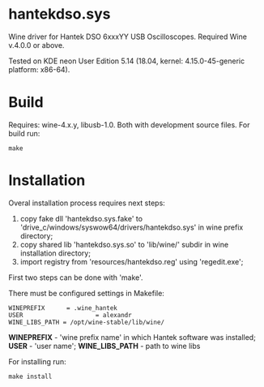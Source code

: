 # hantekdso.sys
Wine driver for Hantek DSO 6xxxYY USB Oscilloscopes.
Required Wine v.4.0.0 or above.

Tested on KDE neon User Edition 5.14 (18.04, kernel: 4.15.0-45-generic platform: x86-64).

# Build
Requires: wine-4.x.y, libusb-1.0. Both with development source files.
For build run:
```
make
```

# Installation
Overal installation process requires next steps:
1. copy fake dll 'hantekdso.sys.fake' to 'drive_c/windows/syswow64/drivers/hantekdso.sys' in wine prefix directory;
2. copy shared lib 'hantekdso.sys.so' to 'lib/wine/' subdir in wine installation directory;
3. import registry from 'resources/hantekdso.reg' using 'regedit.exe';

First two steps can be done with 'make'.

There must be configured settings in Makefile:
```
WINEPREFIX		= .wine_hantek
USER					= alexandr
WINE_LIBS_PATH = /opt/wine-stable/lib/wine/
```
**WINEPREFIX** - 'wine prefix name' in which Hantek software was installed;
**USER** - 'user name';
**WINE_LIBS_PATH** - path to wine libs

For installing run:
```
make install
```

